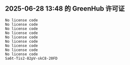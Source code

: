 ## 2025-06-28 13:48 的 GreenHub 许可证
```
No license code
No license code
No license code
No license code
No license code
No license code
No license code
No license code
No license code
Sa6t-Tis2-82pV-skC8-20FD
```
